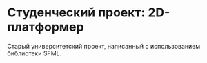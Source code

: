# Студенческий проект: 2D-платформер

Старый университетский проект, написанный с использованием библиотеки SFML.
